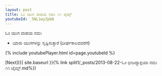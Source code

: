 ```yaml
---
layout: post
title: ಓಂ ಯುಗ ವಾಹಯ ನಮಃ ೧೧ ಟೈಮ್ಸ್
youtubeId: _5NL1wyZpb8
---
```

 
 
 ಓಂ ಯುಗ ವಾಹಯ ನಮಃ  
 
 -  ಯಾರು ಯುಗಗಳನ್ನು ಸೃಷ್ಟಿಸುತ್ತಾರೆ (ದೀರ್ಘಕಾಲದವರೆಗೆ) 
 
  
 
  
 
 
 
 
 
 


{% include youtubePlayer.html id=page.youtubeId %}
 
[Next]({{ site.baseurl }}{% link  split1/_posts/2013-08-22-ಓಂ ಭೀಜದ್ಯಾಕ್ಷಯಾ ನಮಃ ೧೧ ಟೈಮ್ಸ್.md%})
 

